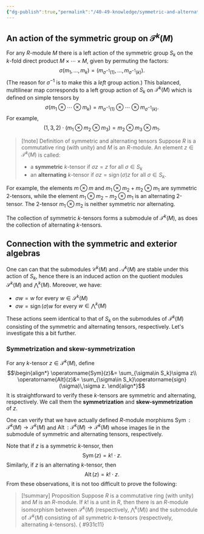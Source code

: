 ```yaml
---
{"dg-publish":true,"permalink":"/40-49-knowledge/symmetric-and-alternating-tensors/","tags":["algebra_theory"],"updated":"2024-07-21T19:37:36-07:00"}
---
```


 ## An action of the symmetric group on $\mathcal{T}^k(M)$

For any $R$-module $M$ there is a left action of the symmetric group $S_k$ on the $k$-fold direct product $M\times \cdots \times M$, given by permuting the factors:
$$\sigma(m_1,\ldots, m_k)=(m_{\sigma^{-1}(1)},\ldots, m_{\sigma^{-1}(k)}).$$
(The reason for $\sigma^{-1}$ is to make this a *left* group action.) This balanced, multilinear map corresponds to a left group action of $S_k$ on $\mathcal{T}^k(M)$ which is defined on simple tensors by
$$\sigma(m_1\otimes \cdots \otimes m_k)=m_{\sigma^{-1}(1)}\otimes \cdots \otimes m_{\sigma^{-1}(k)}.$$
For example,
$$(1,\,3,\,2)\cdot (m_1\otimes m_2\otimes m_3) = m_2\otimes m_3\otimes m_1.$$

>[!note] Definition of symmetric and alternating tensors
>Suppose $R$ is a commutative ring (with unity) and $M$ is an $R$-module. An element $z\in \mathcal{T}^k(M)$ is called:
>- a **symmetric** $k$-tensor if $\sigma z=z$ for all $\sigma \in S_k$
>- an **alternating** $k$-tensor if $\sigma z=\operatorname{sign}(\sigma)z$ for all $\sigma\in S_k$.

For example, the elements $m\otimes m$ and $m_1\otimes m_2+m_2\otimes m_1$ are symmetric 2-tensors, while the element $m_1\otimes m_2-m_2\otimes m_1$ is an alternating 2-tensor. The 2-tensor $m_1\otimes m_2$ is neither symmetric nor alternating.

The collection of symmetric $k$-tensors forms a submodule of $\mathcal{T}^k(M)$, as does the collection of alternating $k$-tensors.

## Connection with the symmetric and exterior algebras

One can can that the submodules $\mathcal{C}^k(M)$ and $\mathcal{A}^k(M)$ are stable under this action of $S_k$, hence there is an induced action on the quotient modules $\mathcal{S}^k(M)$ and $\bigwedge^k (M)$. Moreover, we have:
- $\sigma w = w$ for every $w\in \mathcal{S}^k(M)$
- $\sigma w = \operatorname{sign}(\sigma)w$ for every $w\in \bigwedge^k(M)$

These actions seem identical to that of $S_k$ on the submodules of $\mathcal{T}^k(M)$ consisting of the symmetric and alternating tensors, respectively. Let's investigate this a bit further.
### Symmetrization and skew-symmetrization

For any $k$-tensor $z\in\mathcal{T}^k(M)$, define
$$\begin{align*}
\operatorname{Sym}(z)&= \sum_{\sigma\in S_k}\sigma z\\
\operatorname{Alt}(z)&= \sum_{\sigma\in S_k}\operatorname{sign}(\sigma)\,\sigma z.
\end{align*}$$
It is straightforward to verify these $k$-tensors are symmetric and alternating, respectively. We call them the **symmetrization** and **skew-symmetrization** of $z$.

One can verify that we have actually defined $R$-module morphisms $\operatorname{Sym}:\mathcal{T}^k(M)\to \mathcal{T}^k(M)$ and $\operatorname{Alt}:\mathcal{T}^k(M)\to \mathcal{T}^k(M)$ whose images lie in the submodule of symmetric and alternating tensors, respectively.

Note that if $z$ is a symmetric $k$-tensor, then
$$\operatorname{Sym}(z)=k!\cdot z.$$
Similarly, if $z$ is an alternating $k$-tensor, then
$$\operatorname{Alt}(z)=k!\cdot z.$$
From these observations, it is not too difficult to prove the following:

>[!summary] Proposition
>Suppose $R$ is a commutative ring (with unity) and $M$ is an $R$-module. If $k!$ is a unit in $R$, then there is an $R$-module isomorphism between $\mathcal{S}^k(M)$ (respectively, $\bigwedge^k (M)$) and the submodule of $\mathcal{T}^k(M)$ consisting of all symmetric $k$-tensors (respectively, alternating $k$-tensors).
{ #931c11}

